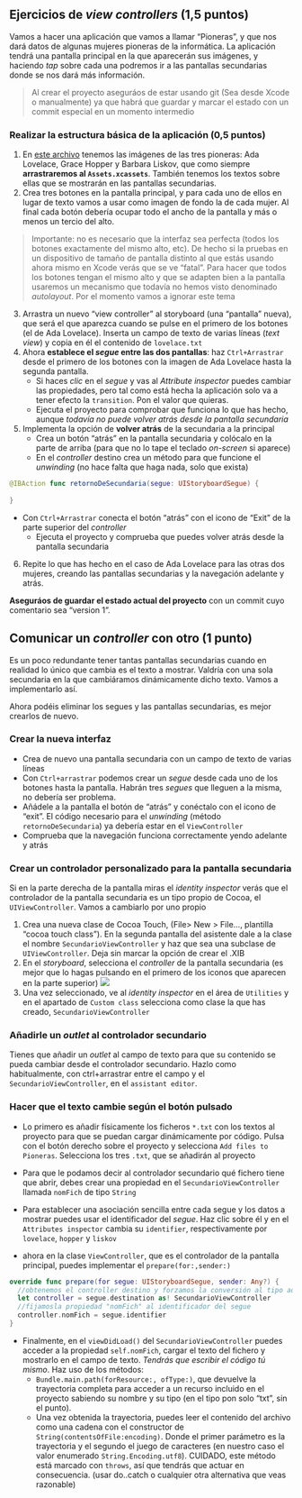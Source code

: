 ## Ejercicios de *view controllers* (1,5 puntos)

Vamos a hacer una aplicación que vamos a llamar “Pioneras”, y que nos dará datos de algunas mujeres pioneras de la informática. La aplicación tendrá una pantalla principal en la que aparecerán sus imágenes, y haciendo *tap* sobre cada una podremos ir a las pantallas secundarias donde se nos dará más información.

> Al crear el proyecto aseguráos de estar usando git (Sea desde Xcode o manualmente) ya que habrá que guardar y marcar el estado con un commit especial en un momento intermedio

### Realizar la estructura básica de la aplicación (0,5 puntos)

1. En [este archivo](https://github.com/ottocol/UI/raw/master/material/pioneras.zip) tenemos las imágenes de las tres pioneras: Ada Lovelace, Grace Hopper y Barbara Liskov, que como siempre **arrastraremos al `Assets.xcassets`**. También tenemos los textos sobre ellas que se mostrarán en las pantallas secundarias.
2. Crea tres botones en la pantalla principal, y para cada uno de ellos en lugar de texto vamos a usar como imagen de fondo la de cada mujer. Al final cada botón debería ocupar todo el ancho de la pantalla y más o menos un tercio del alto.
> Importante: no es necesario que la interfaz sea perfecta (todos los botones exactamente del mismo alto, etc). De hecho si la pruebas en un dispositivo de tamaño de pantalla distinto al que estás usando ahora mismo en Xcode verás que se ve “fatal”. Para hacer que todos los botones tengan el mismo alto  y que se adapten bien a la pantalla usaremos un mecanismo que todavía no hemos visto denominado *autolayout*. Por el momento  vamos a ignorar este tema
3. Arrastra un nuevo “view controller” al storyboard (una “pantalla” nueva), que será el que aparezca cuando se pulse en el primero de los botones (el de Ada Lovelace). Inserta un campo de texto de varias líneas (*text view*) y copia en él el contenido de `lovelace.txt`
4. Ahora **establece el *segue* entre las dos pantallas**: haz `Ctrl+Arrastrar` desde el primero de los botones con la imagen de Ada Lovelace hasta la segunda pantalla. 
	- Si haces *clic* en el *segue* y vas al *Attribute inspector* puedes cambiar las propiedades, pero tal como está hecha la aplicación solo va a tener efecto la `transition`. Pon el valor que quieras.
	- Ejecuta el proyecto para comprobar que funciona lo que has hecho, aunque *todavía no puede volver atrás desde la pantalla secundaria*
5. Implementa la opción de **volver atrás** de la secundaria a la principal
	- Crea un botón “atrás” en la pantalla secundaria y colócalo en la parte de arriba (para que no lo tape el teclado *on-screen* si aparece)
	- En el *controller* destino crea un método para que funcione el *unwinding* (no hace falta que haga nada, solo que exista)

```swift
@IBAction func retornoDeSecundaria(segue: UIStoryboardSegue) {
    
}
```

- Con `Ctrl+Arrastrar` conecta el botón “atrás” con el icono de “Exit” de la parte superior del *controller*
	- Ejecuta el proyecto y comprueba que puedes volver atrás desde la pantalla secundaria
6. Repite lo que has hecho en el caso de Ada Lovelace para las otras dos mujeres, creando las pantallas secundarias y la navegación adelante y atrás.

**Aseguráos de guardar el estado actual del proyecto** con un commit cuyo comentario sea “version 1”.

## Comunicar un *controller* con otro (1 punto)

Es un poco redundante tener tantas pantallas secundarias cuando en realidad lo único que cambia es el texto a mostrar. Valdría con una sola secundaria en la que cambiáramos dinámicamente dicho texto. Vamos a implementarlo así.

Ahora podéis eliminar los segues y las pantallas secundarias, es mejor crearlos de nuevo.

### Crear la nueva interfaz

- Crea de nuevo una pantalla secundaria con un campo de texto de varias líneas
- Con `Ctrl+arrastrar` podemos crear un *segue* desde cada uno de los botones hasta la pantalla. Habrán tres *segues* que lleguen a la misma, no debería ser problema.
- Añádele a la pantalla el botón de “atrás” y conéctalo con el icono de “exit”. El código necesario para el *unwinding* (método `retornoDeSecundaria`) ya debería estar en el `ViewController`
- Comprueba que la navegación funciona correctamente yendo adelante y atrás

### Crear un controlador personalizado para la pantalla secundaria

Si en la parte derecha de la pantalla miras el *identity inspector* verás que el controlador de la pantalla secundaria es un tipo propio de Cocoa, el `UIViewController`. Vamos a cambiarlo por uno propio

1. Crea una nueva clase de Cocoa Touch, (File\> New \> File…, plantilla “cocoa touch class”). En la segunda pantalla del asistente dale a la clase el nombre `SecundarioViewController` y haz que sea una subclase de `UIViewController`. Deja sin marcar la opción de crear el .XIB
2. En el *storyboard*, selecciona el *controller* de la pantalla secundaria (es mejor que lo hagas pulsando en el primero de los iconos que aparecen en  la parte superior) 
![](iconos_arriba_storyboard.png)
3. Una vez seleccionado, ve al *identity inspector* en el área de `Utilities` y en el apartado de `Custom class` selecciona como clase la que has creado, `SecundarioViewController`

### Añadirle un *outlet* al controlador secundario

Tienes que añadir un *outlet* al campo de texto para que su contenido se pueda cambiar desde el controlador secundario. Hazlo como habitualmente, con ctrl+arrastrar entre el campo y el `SecundarioViewController`, en el `assistant editor`.

### Hacer que el texto cambie según el botón pulsado

- Lo primero es añadir físicamente los ficheros `*.txt` con los textos al proyecto para que se puedan cargar dinámicamente por código. Pulsa con el botón derecho sobre el proyecto y selecciona `Add files to Pioneras`. Selecciona los tres `.txt`, que se añadirán al proyecto
- Para que le podamos decir al controlador secundario qué fichero tiene que abrir, debes crear una propiedad en el `SecundarioViewController` llamada `nomFich` de tipo `String`

- Para establecer una asociación sencilla entre cada segue y los datos a mostrar puedes usar el identificador del *segue*. Haz clic sobre él y en el `Attributes inspector` cambia su `identifier`, respectivamente por `lovelace`, `hopper` y `liskov`
- ahora en la clase `ViewController`, que es el controlador de la pantalla principal, puedes implementar el `prepare(for:,sender:)`

```swift
override func prepare(for segue: UIStoryboardSegue, sender: Any?) { 
  //obtenemos el controller destino y forzamos la conversión al tipo adecuado
  let controller = segue.destination as! SecundarioViewController
  //fijamosla propiedad "nomFich" al identificador del segue
  controller.nomFich = segue.identifier
}
```

- Finalmente, en el `viewDidLoad()` del `SecundarioViewController` puedes acceder a la propiedad `self.nomFich`, cargar el texto del fichero y mostrarlo en el campo de texto. *Tendrás que escribir el código tú mismo*. Haz uso de los métodos:
	- `Bundle.main.path(forResource:, ofType:)`, que devuelve la trayectoria completa para acceder a un recurso incluido en el proyecto sabiendo su nombre y su tipo (en el tipo pon solo “txt”, sin el punto).
	- Una vez obtenida la trayectoria, puedes leer el contenido del archivo como una cadena con el constructor de `String(contentsOfFile:encoding)`. Donde el primer parámetro es la trayectoria y el segundo el juego de caracteres (en nuestro caso el  valor enumerado `String.Encoding.utf8`). CUIDADO, este método está marcado con `throws`, así que tendrás que actuar en consecuencia. (usar do..catch o cualquier otra alternativa que veas razonable)

